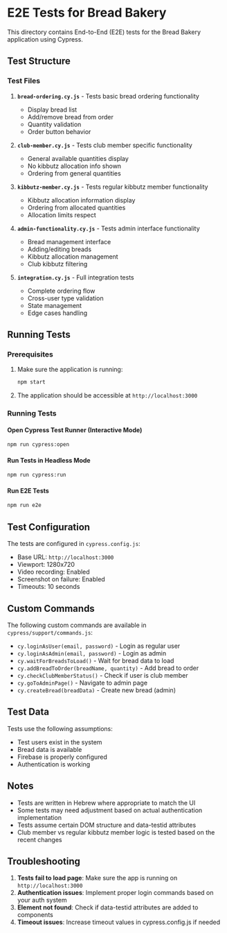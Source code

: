 # E2E Tests for Bread Bakery

This directory contains End-to-End (E2E) tests for the Bread Bakery application using Cypress.

## Test Structure

### Test Files

1. **`bread-ordering.cy.js`** - Tests basic bread ordering functionality
   - Display bread list
   - Add/remove bread from order
   - Quantity validation
   - Order button behavior

2. **`club-member.cy.js`** - Tests club member specific functionality
   - General available quantities display
   - No kibbutz allocation info shown
   - Ordering from general quantities

3. **`kibbutz-member.cy.js`** - Tests regular kibbutz member functionality
   - Kibbutz allocation information display
   - Ordering from allocated quantities
   - Allocation limits respect

4. **`admin-functionality.cy.js`** - Tests admin interface functionality
   - Bread management interface
   - Adding/editing breads
   - Kibbutz allocation management
   - Club kibbutz filtering

5. **`integration.cy.js`** - Full integration tests
   - Complete ordering flow
   - Cross-user type validation
   - State management
   - Edge cases handling

## Running Tests

### Prerequisites

1. Make sure the application is running:
   ```bash
   npm start
   ```

2. The application should be accessible at `http://localhost:3000`

### Running Tests

#### Open Cypress Test Runner (Interactive Mode)
```bash
npm run cypress:open
```

#### Run Tests in Headless Mode
```bash
npm run cypress:run
```

#### Run E2E Tests
```bash
npm run e2e
```

## Test Configuration

The tests are configured in `cypress.config.js`:
- Base URL: `http://localhost:3000`
- Viewport: 1280x720
- Video recording: Enabled
- Screenshot on failure: Enabled
- Timeouts: 10 seconds

## Custom Commands

The following custom commands are available in `cypress/support/commands.js`:

- `cy.loginAsUser(email, password)` - Login as regular user
- `cy.loginAsAdmin(email, password)` - Login as admin
- `cy.waitForBreadsToLoad()` - Wait for bread data to load
- `cy.addBreadToOrder(breadName, quantity)` - Add bread to order
- `cy.checkClubMemberStatus()` - Check if user is club member
- `cy.goToAdminPage()` - Navigate to admin page
- `cy.createBread(breadData)` - Create new bread (admin)

## Test Data

Tests use the following assumptions:
- Test users exist in the system
- Bread data is available
- Firebase is properly configured
- Authentication is working

## Notes

- Tests are written in Hebrew where appropriate to match the UI
- Some tests may need adjustment based on actual authentication implementation
- Tests assume certain DOM structure and data-testid attributes
- Club member vs regular kibbutz member logic is tested based on the recent changes

## Troubleshooting

1. **Tests fail to load page**: Make sure the app is running on `http://localhost:3000`
2. **Authentication issues**: Implement proper login commands based on your auth system
3. **Element not found**: Check if data-testid attributes are added to components
4. **Timeout issues**: Increase timeout values in cypress.config.js if needed
